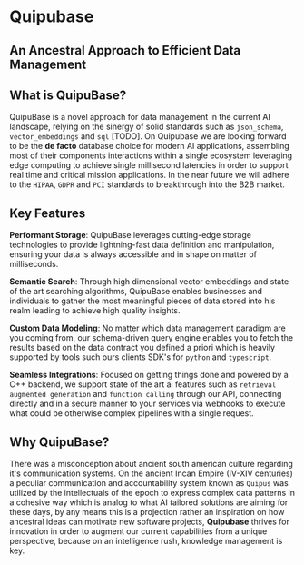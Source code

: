 # Quipubase

## **An Ancestral Approach to Efficient Data Management**

## What is QuipuBase?

QuipuBase is a novel approach for data management in the current AI landscape, relying on the sinergy of solid standards such as `json_schema`, `vector_embeddings` and `sql` [TODO].
On Quipubase we are looking forward to be the **de facto** database choice for modern AI applications, assembling most of their components interactions within a single ecosystem leveraging edge computing to achieve single millisecond latencies in order to support real time and critical mission applications. In the near future we will adhere to the `HIPAA`, `GDPR` and `PCI` standards to breakthrough into the B2B market.

## Key Features

**Performant Storage**: QuipuBase leverages cutting-edge storage technologies to provide lightning-fast data definition and manipulation, ensuring your data is always accessible and in shape on matter of milliseconds.

**Semantic Search**: Through high dimensional vector embeddings and state of the art searching algorithms, QuipuBase enables businesses and individuals to gather the most meaningful pieces of data stored into his realm leading to achieve high quality insights.

**Custom Data Modeling**: No matter which data management paradigm are you coming from, our schema-driven query engine enables you to fetch the results based on the data contract you defined a priori which is heavily supported by tools such ours clients SDK's for `python` and `typescript`.

**Seamless Integrations**: Focused on getting things done and powered by a C++ backend, we support state of the art ai features such as `retrieval augmented generation` and `function calling` through our API, connecting directly and in a secure manner to your services via webhooks to execute what could be otherwise complex pipelines with a single request.

## Why QuipuBase?

There was a misconception about ancient south american culture regarding it's communication systems. On the ancient Incan Empire (IV-XIV centuries) a peculiar communication and accountability system known as `Quipus` was utilized by the intellectuals of the epoch to express complex data patterns in a cohesive way which is analog to what AI tailored solutions are aiming for these days, by any means this is a projection rather an inspiration on how ancestral ideas can motivate new software projects, **Quipubase** thrives for innovation in order to augment our current capabilities from a unique perspective, because on an intelligence rush, knowledge management is key.
